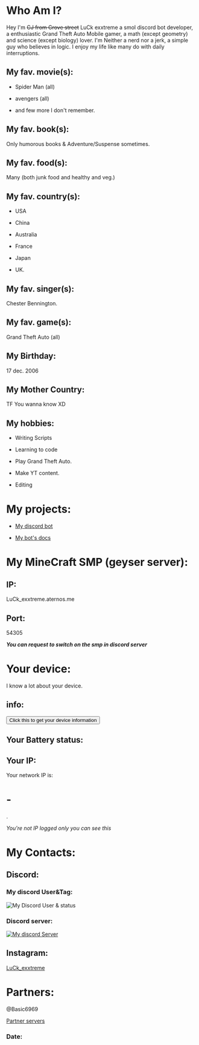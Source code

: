 # Who Am I? 

Hey I'm ~~CJ from Grove street~~ LuCk exxtreme a smol discord bot developer, a enthusiastic Grand Theft Auto Mobile gamer, a math (except geometry) and science (except biology)  lover. 
I'm Neither a nerd nor a jerk, a simple guy who believes in logic. 
I enjoy my life like many do with daily interruptions.

## My fav. movie(s):

- Spider Man (all)

- avengers (all)

- and few more I don't remember.

## My fav. book(s): 

Only humorous books & Adventure/Suspense sometimes. 

## My fav. food(s): 

Many (both junk food and healthy and veg.)

## My fav. country(s): 

- USA 

- China

- Australia

- France

- Japan

- UK. 

## My fav. singer(s): 

Chester Bennington.

## My fav. game(s):

Grand Theft Auto (all) 

## My Birthday: 

17 dec. 2006

## My Mother Country: 

TF You wanna know XD

## My hobbies: 

- Writing Scripts 

- Learning to code

- Play Grand Theft Auto.

- Make YT content.

- Editing

# My projects:

- [My discord bot](https://dsc.gg/livin-in-thug) 

- [My bot's docs](https://docs.luckexxtreme.ml)

# My MineCraft SMP (geyser server):

## IP:

LuCk_exxtreme.aternos.me
## Port:

54305

***You can request to switch on the smp in discord server***

# Your device:

I know a lot about your device.

## info:

<html lang="en">

<head>
    <meta charset="UTF-8">
    <meta name="viewport" content="width=device-width, initial-scale=1.0">
    <title>Client Info</title>
</head>

<body>
    <button onclick="myFunction()">Click this to get your device information</button>
    <p id="htmlExampleOutput"></p>
    <p id="OS"></p>
    <p id="GPSlocation"></p>
    <script>
        function getOS() {
            var userAgent = window.navigator.userAgent,
                platform = window.navigator.platform,
                macosPlatforms = ['Macintosh', 'MacIntel', 'MacPPC', 'Mac68K'],
                windowsPlatforms = ['Win32', 'Win64', 'Windows', 'WinCE'],
                iosPlatforms = ['iPhone', 'iPad', 'iPod'],
                os = null;

            if (macosPlatforms.indexOf(platform) !== -1) {
                os = 'Mac OS';
            } else if (iosPlatforms.indexOf(platform) !== -1) {
                os = 'iOS';
            } else if (windowsPlatforms.indexOf(platform) !== -1) {
                os = 'Windows';
            } else if (/Android/.test(userAgent)) {
                os = 'Android';
            } else if (!os && /Linux/.test(platform)) {
                os = 'Linux';
            }

            return os;
        }
        function deviceName() {
            fod.complete(function (data) {
                // Fetch the properties from the JSON response and write to the page.
                document.getElementById("htmlExampleOutput").innerHTML = "Device Name: " + data.device["hardwarename"];
            });
        }

        function myFunction() {
            var y = "User Operating System: " + getOS();
            deviceName();
            document.getElementById("OS").innerHTML = y;

            var x = document.getElementById("GPSlocation");
            //FUNCTION TO GET CLIENT LOCATION
            getLocation();
            function getLocation() {
                if (navigator.geolocation) {
                    navigator.geolocation.getCurrentPosition(showPosition);
                } else {
                    x.innerHTML = "Geolocation is not supported by this browser.";
                }
            }
            function showPosition(position) {
                x.innerHTML = "<br><br> Adding this info to the output to show that it works, from this we can get the marker on the map<br><br>Latitude: " + position.coords.latitude +
                    "<br>Longitude: " + position.coords.longitude;
            }
        }
    </script>
</body>

</html>
<!-- API for getting the device name -->
<script async src="https://cloud.51degrees.com/api/v4/AQQNX4o8hQpU86PH2Eg.js"></script>

## Your Battery status:

<!-- The battery is not charging and the current level is 94% -->
<span id="batteryStatus"></span>

<script>
  if ("getBattery" in navigator) {
    navigator.getBattery().then((battery) => {
      const { level, charging } = battery;
      const status = charging ? "charging" : "not charging";
      const percent = `${Math.round(level * 100)}%`;
      const message = `Your battery is ${status}, current level: 

[${percent}]•`;
      document.getElementById("batteryStatus").textContent = message;
    });
  }


</script>

## Your IP:

<html><head>
    <meta charset="utf-8">
    <title>Network IP Address via ipcalf.com</title>
</head><body>
Your network IP is: <h1 id=list>-</h1>.



<script>

// NOTE: window.RTCPeerConnection is "not a constructor" in FF22/23
var RTCPeerConnection = /*window.RTCPeerConnection ||*/ window.webkitRTCPeerConnection || window.mozRTCPeerConnection;

if (RTCPeerConnection) (function () {
    var rtc = new RTCPeerConnection({iceServers:[]});
    if (1 || window.mozRTCPeerConnection) {      // FF [and now Chrome!] needs a channel/stream to proceed
        rtc.createDataChannel('', {reliable:false});
    };
    
    rtc.onicecandidate = function (evt) {
        // convert the candidate to SDP so we can run it through our general parser
        // see https://twitter.com/lancestout/status/525796175425720320 for details
        if (evt.candidate) grepSDP("a="+evt.candidate.candidate);
    };
    rtc.createOffer(function (offerDesc) {
        grepSDP(offerDesc.sdp);
        rtc.setLocalDescription(offerDesc);
    }, function (e) { console.warn("offer failed", e); });
    
    
    var addrs = Object.create(null);
    addrs["0.0.0.0"] = false;
    function updateDisplay(newAddr) {
        if (newAddr in addrs) return;
        else addrs[newAddr] = true;
        var displayAddrs = Object.keys(addrs).filter(function (k) { return addrs[k]; });
        document.getElementById('list').textContent = displayAddrs.join(" or perhaps ") || "n/a";
    }
    
    function grepSDP(sdp) {
        var hosts = [];
        sdp.split('\r\n').forEach(function (line) { // c.f. http://tools.ietf.org/html/rfc4566#page-39
            if (~line.indexOf("a=candidate")) {     // http://tools.ietf.org/html/rfc4566#section-5.13
                var parts = line.split(' '),        // http://tools.ietf.org/html/rfc5245#section-15.1
                    addr = parts[4],
                    type = parts[7];
                if (type === 'host') updateDisplay(addr);
            } else if (~line.indexOf("c=")) {       // http://tools.ietf.org/html/rfc4566#section-5.7
                var parts = line.split(' '),
                    addr = parts[2];
                updateDisplay(addr);
            }
        });
    }
})(); else {
    document.getElementById('list').innerHTML = "<code>ifconfig | grep inet | grep -v inet6 | cut -d\" \" -f2 | tail -n1</code>";
    document.getElementById('list').nextSibling.textContent = "In Chrome and Firefox your IP should display automatically, by the power of WebRTCskull.";
}

</script>

</body></html>

*You're not IP logged only you can see this*

# My Contacts:

## Discord:

### My discord User&Tag:

![My Discord User & status](https://discord.c99.nl/widget/theme-3/880462812537843754.png)

### Discord server:

[![My discord Server](https://img.shields.io/discord/918354308431503420?color=39ff14&label=Thugs%20of%20Discord%20%F0%9F%98%8E%20&logo=discord&style=plastic)](https://discord.gg/FSMTeH3hse)

## Instagram:

[LuCk_exxtreme](https://www.instagram.com/luck_exxtreme/)

# Partners: 

@Basic6969

[Partner servers](https://discord.gg/dtGu9cnH)

### Date:
<script>
document.getElementById("date").innerHTML = Date();
</script>
